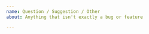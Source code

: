 ```yaml
---
name: Question / Suggestion / Other
about: Anything that isn't exactly a bug or feature

---
```


<!-- If it's a simple question, you may be able to get help over at https://gitter.im/csgodemos/demoinfo-lib -->
